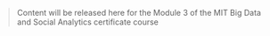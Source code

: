 > Content will be released here for the Module 3 of the MIT Big Data and Social Analytics certificate course
